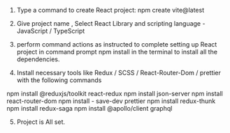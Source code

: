 1. Type a command to create React project: 
npm create vite@latest

2. Give project name , Select React Library and scripting language - JavaScript / TypeScript

3. perform command actions as instructed to complete setting up React project in command prompt 
   npm install in the terminal to install all the dependencies. 

4. Install necessary tools like Redux / SCSS / React-Router-Dom / prettier with the following commands

npm install @reduxjs/toolkit react-redux
npm install json-server
npm install react-router-dom
npm install - save-dev prettier
npm install redux-thunk
npm install redux-saga
npm install @apollo/client graphql

5. Project is All set.
